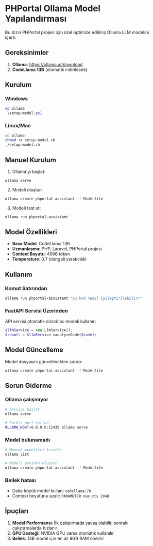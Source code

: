 # PHPortal Ollama Model Yapılandırması

Bu dizin PHPortal projesi için özel optimize edilmiş Ollama LLM modelini içerir.

## Gereksinimler

1. **Ollama**: https://ollama.ai/download
2. **CodeLlama 13B** (otomatik indirilecek)

## Kurulum

### Windows

```powershell
cd ollama
.\setup-model.ps1
```

### Linux/Mac

```bash
cd ollama
chmod +x setup-model.sh
./setup-model.sh
```

## Manuel Kurulum

1. Ollama'yı başlat:
```bash
ollama serve
```

2. Modeli oluştur:
```bash
ollama create phportal-assistant -f Modelfile
```

3. Modeli test et:
```bash
ollama run phportal-assistant
```

## Model Özellikleri

- **Base Model**: CodeLlama 13B
- **Uzmanlaşma**: PHP, Laravel, PHPortal projesi
- **Context Boyutu**: 4096 token
- **Temperature**: 0.7 (dengeli yaratıcılık)

## Kullanım

### Komut Satırından

```bash
ollama run phportal-assistant "Bu kod nasıl iyileştirilebilir?"
```

### FastAPI Servisi Üzerinden

API servisi otomatik olarak bu modeli kullanır:

```php
$llmService = new LlmService();
$result = $llmService->analyzeCode($code);
```

## Model Güncelleme

Model dosyasını güncelledikten sonra:

```bash
ollama create phportal-assistant -f Modelfile
```

## Sorun Giderme

### Ollama çalışmıyor
```bash
# Servisi başlat
ollama serve

# Farklı port kullan
OLLAMA_HOST=0.0.0.0:11435 ollama serve
```

### Model bulunamadı
```bash
# Mevcut modelleri listele
ollama list

# Modeli yeniden oluştur
ollama create phportal-assistant -f Modelfile
```

### Bellek hatası
- Daha küçük model kullan: `codellama:7b`
- Context boyutunu azalt: `PARAMETER num_ctx 2048`

## İpuçları

1. **Model Performansı**: İlk çalıştırmada yavaş olabilir, sonraki çalıştırmalarda hızlanır
2. **GPU Desteği**: NVIDIA GPU varsa otomatik kullanılır
3. **Bellek**: 13B model için en az 8GB RAM önerilir

